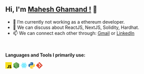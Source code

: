 ## Hi, I'm [Mahesh Ghamand !](https://youngmahesh.now.sh) 👋

-  🔭 I’m currently not working as a ethereum developer.
-  💬 We can discuss about ReactJS, NextJS, Solidity, Hardhat.
-  📫 We can connect each other through: [Gmail](mailto:maheshghamand@gmail.com) or [LinkedIn](https://linkedin.com/in/youngmahesh)

<br />

**Languages and Tools I primarily use:**

<code><img height="20" src="https://raw.githubusercontent.com/YoungMahesh/YoungMahesh/master/public/icons/javascript.png"></code>
<code><img height="20" src="https://raw.githubusercontent.com/YoungMahesh/YoungMahesh/master/public/icons/nodejs.png"></code>
<code><img height="20" src="https://raw.githubusercontent.com/YoungMahesh/YoungMahesh/master/public/icons/reactjs.png"></code>
<code><img height="20" src="https://raw.githubusercontent.com/YoungMahesh/YoungMahesh/master/public/icons/python.png"></code>
<code><img height="20" src="https://raw.githubusercontent.com/YoungMahesh/YoungMahesh/master/public/icons/git.png"></code>

